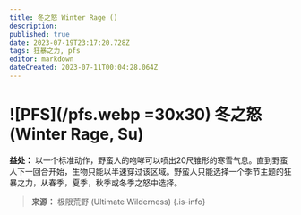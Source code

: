 ```yaml
---
title: 冬之怒 Winter Rage ()
description: 
published: true
date: 2023-07-19T23:17:20.728Z
tags: 狂暴之力, pfs
editor: markdown
dateCreated: 2023-07-11T00:04:28.064Z
---
```


# ![PFS](/pfs.webp =30x30) 冬之怒 (Winter Rage, Su)

**益处：** 以一个标准动作，野蛮人的咆哮可以喷出20尺锥形的寒雪气息。直到野蛮人下一回合开始，生物只能以半速穿过该区域。野蛮人只能选择一个季节主题的狂暴之力，从春季，夏季，秋季或冬季之怒中选择。

> **来源：** 极限荒野 (Ultimate Wilderness)
{.is-info}